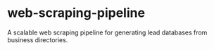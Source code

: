 # web-scraping-pipeline
A scalable web scraping pipeline for generating lead databases from business directories.
